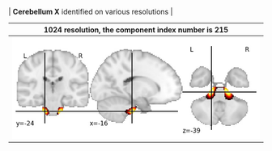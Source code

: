 


| **Cerebellum X** identified on various resolutions |

| 1024 resolution, the component index number is 215|  
|:---:|  
| ![Component 1024](../1024/final/215.jpg "From component 1024: Cerebellum X") |